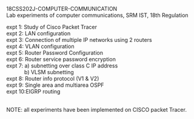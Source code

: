18CSS202J-COMPUTER-COMMUNICATION <br>
Lab experiments of computer communications, SRM IST, 18th Regulation <br>

expt 1: Study of Cisco Packet Tracer <br>
expt 2: LAN configuration <br>
expt 3: Connection of multiple IP networks using 2 routers <br>
expt 4: VLAN configuration <br>
expt 5: Router Password Configuration <br>
expt 6: Router service password encryption <br>
expt 7: a) subnetting over class C IP address <br>&nbsp;&nbsp;&nbsp;&nbsp;&nbsp;&nbsp;&nbsp;&nbsp;&nbsp;&nbsp;&nbsp;
        b) VLSM subnetting <br>
expt 8: Router info protocol (V1 & V2) <br>
expt 9: Single area and multiarea OSPF <br>
expt 10:EIGRP routing <br><br>

NOTE: all experiments have been implemented on CISCO packet Tracer.
